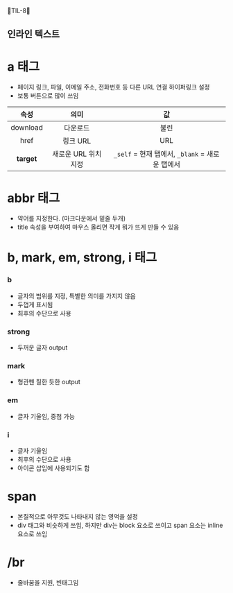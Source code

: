 🦄TIL-8🦄

## 인라인 텍스트

# a 태그
- 페이지 링크, 파일, 이메일 주소, 전화번호 등 다른 URL 연결 하이퍼링크 설정
- 보통 버튼으로 많이 쓰임

|속성|의미|값|
|:---:|:---:|:---:|
|download|다운로드|불린|
|href|링크 URL|URL|
|__target__|새로운 URL 위치 지정|`_self` = 현재 탭에서, `_blank` = 새로운 탭에서| 

# abbr 태그
- 약어를 지정한다. (마크다운에서 밑줄 두개)
- title 속성을 부여하여 마우스 올리면 작게 뭐가 뜨게 만들 수 있음

# b, mark, em, strong, i 태그
### b
- 글자의 범위를 지정, 특별한 의미를 가지지 않음
- 두껍게 표시됨
- 최후의 수단으로 사용

### strong
- 두꺼운 글자 output

### mark
- 형관펜 칠한 듯한 output

### em
- 글자 기울임, 중첩 가능



### i
- 글자 기울임
- 최후의 수단으로 사용
- 아이콘 삽입에 사용되기도 함

# span
- 본질적으로 아무것도 나타내지 않는 영억을 설정
- div 태그와 비슷하게 쓰임, 하지만 div는 block 요소로 쓰이고 span 요소는 inline 요소로 쓰임

# /br
- 줄바꿈을 지원, 빈태그임
